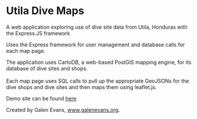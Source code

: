 Utila Dive Maps
===============

A web application exploring use of dive site data from Utila, Honduras with the Express.JS framework

Uses the Express framework for user management and database calls for each map page.

The application uses CartoDB, a web-based PostGIS mapping engine, for its database of dive sites and shops. <br /> <br />
Each map page uses SQL calls to pull up the appropriate GeoJSONs for the dive shops and dive sites and then maps them using leaflet.js.

Demo site can be found <a href="http://divemaps.herokuapp.com"> here </a>


Created by Galen Evans, www.galenevans.org.


